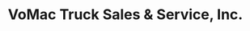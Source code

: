 ---
title: "VoMac Truck Sales & Service, Inc."
url: /terre-haute/vomac-truck-sales-und-service-inc/
shop: Autohaus
---